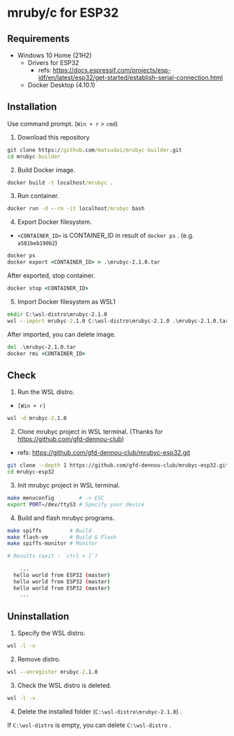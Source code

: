 # mruby/c for ESP32

## Requirements

* Windows 10 Home (21H2)
  * Drivers for ESP32
    * refs: https://docs.espressif.com/projects/esp-idf/en/latest/esp32/get-started/establish-serial-connection.html
  * Docker Desktop (4.10.1)

## Installation

Use command prompt. (`Win + r` > `cmd`)

1. Download this repository

```cmd
git clone https://github.com/matsudai/mrubyc-builder.git
cd mrubyc-builder
```

2. Build Docker image.

```cmd
docker build -t localhost/mrubyc .
```

3. Run container.

```cmd
docker run -d --rm -it localhost/mrubyc bash
```

4. Export Docker filesystem.

* `<CONTAINER_ID>` is CONTAINER_ID in result of `docker ps` . (e.g. `a581beb190b2`)

```cmd
docker ps
docker export <CONTAINER_ID> > .\mrubyc-2.1.0.tar
```

After exported, stop container.

```cmd
docker stop <CONTAINER_ID>
```

5. Import Docker filesystem as WSL1

```cmd
mkdir C:\wsl-distro\mrubyc-2.1.0
wsl --import mrubyc-2.1.0 C:\wsl-distro\mrubyc-2.1.0 .\mrubyc-2.1.0.tar --version 1
```

After imported, you can delete image.

```cmd
del .\mrubyc-2.1.0.tar
docker rmi <CONTAINER_ID>
```

## Check

1. Run the WSL distro.

* `[Win + r]`

```cmd
wsl -d mrubyc-2.1.0
```

2. Clone mrubyc project in WSL terminal. (Thanks for https://github.com/gfd-dennou-club)

* refs: https://github.com/gfd-dennou-club/mrubyc-esp32.git

```sh
git clone --depth 1 https://github.com/gfd-dennou-club/mrubyc-esp32.git
cd mrubyc-esp32
```

3. Init mrubyc project in WSL terminal.

```sh
make menuconfig        # -> ESC
export PORT=/dev/ttyS3 # Specify your device
```

4. Build and flash mrubyc programs.

```sh
make spiffs         # Build
make flash-vm       # Build & Flash
make spiffs-monitor # Monitor

# Results (exit : `ctrl + ]`)

    ...
  hello world from ESP32 (master)
  hello world from ESP32 (master)
  hello world from ESP32 (master)
    ...
```

## Uninstallation

1. Specify the WSL distro.

```cmd
wsl -l -v
```

2. Remove distro.

```cmd
wsl --unregister mrubyc-2.1.0
```

3. Check the WSL distro is deleted.

```cmd
wsl -l -v
```

4. Delete the installed folder (`C:\wsl-distro\mrubyc-2.1.0`) .

If `C:\wsl-distro` is empty, you can delete `C:\wsl-distro` .
